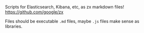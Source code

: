 Scripts for Elasticsearch, Kibana, etc, as zx markdown files!  https://github.com/google/zx

Files should be executable `.md` files, maybe `.js` files
make sense as libraries.
